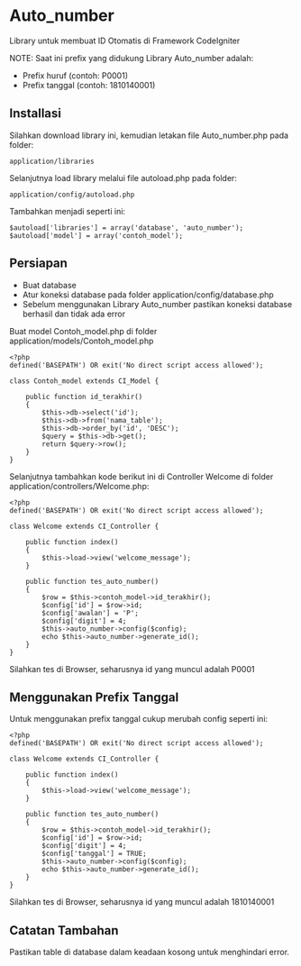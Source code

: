 # Auto_number

Library untuk membuat ID Otomatis di Framework CodeIgniter

 NOTE: Saat ini prefix yang didukung Library Auto_number adalah:

 - Prefix huruf (contoh: P0001)
 - Prefix tanggal (contoh: 1810140001)

## Installasi

Silahkan download library ini, kemudian letakan file Auto_number.php pada folder:

    application/libraries

Selanjutnya load library melalui file autoload.php pada folder:

    application/config/autoload.php

Tambahkan menjadi seperti ini:

    $autoload['libraries'] = array('database', 'auto_number');
    $autoload['model'] = array('contoh_model');

## Persiapan

 - Buat database
 - Atur koneksi database pada folder application/config/database.php
 - Sebelum menggunakan Library Auto_number pastikan koneksi database berhasil dan tidak ada error
 
 Buat model Contoh_model.php di folder application/models/Contoh_model.php

    <?php
    defined('BASEPATH') OR exit('No direct script access allowed');

    class Contoh_model extends CI_Model {

        public function id_terakhir()
        {
            $this->db->select('id');
            $this->db->from('nama_table');
            $this->db->order_by('id', 'DESC');
            $query = $this->db->get();
            return $query->row();
        }
    }

Selanjutnya tambahkan kode berikut ini di Controller Welcome di folder application/controllers/Welcome.php:

    <?php
    defined('BASEPATH') OR exit('No direct script access allowed');

    class Welcome extends CI_Controller {

        public function index()
        {
            $this->load->view('welcome_message');
        }

        public function tes_auto_number()
        {        
            $row = $this->contoh_model->id_terakhir();
            $config['id'] = $row->id;
            $config['awalan'] = 'P';
            $config['digit'] = 4;
            $this->auto_number->config($config);
            echo $this->auto_number->generate_id();
        }
    }

Silahkan tes di Browser, seharusnya id yang muncul adalah P0001

## Menggunakan Prefix Tanggal

Untuk menggunakan prefix tanggal cukup merubah config seperti ini:

    <?php
    defined('BASEPATH') OR exit('No direct script access allowed');

    class Welcome extends CI_Controller {

        public function index()
        {
            $this->load->view('welcome_message');
        }

        public function tes_auto_number()
        {
            $row = $this->contoh_model->id_terakhir();
            $config['id'] = $row->id;
            $config['digit'] = 4;
            $config['tanggal'] = TRUE;
            $this->auto_number->config($config);
            echo $this->auto_number->generate_id();
        }
    }

Silahkan tes di Browser, seharusnya id yang muncul adalah 1810140001

## Catatan Tambahan

Pastikan table di database dalam keadaan kosong untuk menghindari error.
